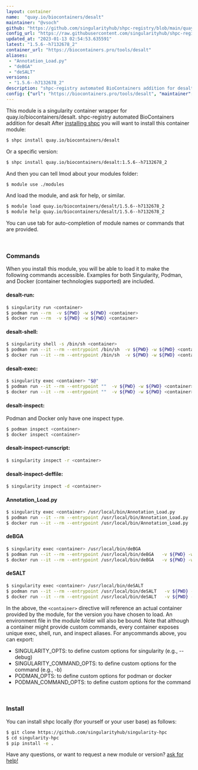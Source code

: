 ```yaml
---
layout: container
name:  "quay.io/biocontainers/desalt"
maintainer: "@vsoch"
github: "https://github.com/singularityhub/shpc-registry/blob/main/quay.io/biocontainers/desalt/container.yaml"
config_url: "https://raw.githubusercontent.com/singularityhub/shpc-registry/main/quay.io/biocontainers/desalt/container.yaml"
updated_at: "2023-01-13 02:54:53.635591"
latest: "1.5.6--h7132678_2"
container_url: "https://biocontainers.pro/tools/desalt"
aliases:
 - "Annotation_Load.py"
 - "deBGA"
 - "deSALT"
versions:
 - "1.5.6--h7132678_2"
description: "shpc-registry automated BioContainers addition for desalt"
config: {"url": "https://biocontainers.pro/tools/desalt", "maintainer": "@vsoch", "description": "shpc-registry automated BioContainers addition for desalt", "latest": {"1.5.6--h7132678_2": "sha256:3cbc60eb1eab0c4a1c57effb5093578593047e296847b147dcbb2250b341c286"}, "tags": {"1.5.6--h7132678_2": "sha256:3cbc60eb1eab0c4a1c57effb5093578593047e296847b147dcbb2250b341c286"}, "docker": "quay.io/biocontainers/desalt", "aliases": {"Annotation_Load.py": "/usr/local/bin/Annotation_Load.py", "deBGA": "/usr/local/bin/deBGA", "deSALT": "/usr/local/bin/deSALT"}}
---
```


This module is a singularity container wrapper for quay.io/biocontainers/desalt.
shpc-registry automated BioContainers addition for desalt
After [installing shpc](#install) you will want to install this container module:


```bash
$ shpc install quay.io/biocontainers/desalt
```

Or a specific version:

```bash
$ shpc install quay.io/biocontainers/desalt:1.5.6--h7132678_2
```

And then you can tell lmod about your modules folder:

```bash
$ module use ./modules
```

And load the module, and ask for help, or similar.

```bash
$ module load quay.io/biocontainers/desalt/1.5.6--h7132678_2
$ module help quay.io/biocontainers/desalt/1.5.6--h7132678_2
```

You can use tab for auto-completion of module names or commands that are provided.

<br>

### Commands

When you install this module, you will be able to load it to make the following commands accessible.
Examples for both Singularity, Podman, and Docker (container technologies supported) are included.

#### desalt-run:

```bash
$ singularity run <container>
$ podman run --rm  -v ${PWD} -w ${PWD} <container>
$ docker run --rm  -v ${PWD} -w ${PWD} <container>
```

#### desalt-shell:

```bash
$ singularity shell -s /bin/sh <container>
$ podman run --it --rm --entrypoint /bin/sh  -v ${PWD} -w ${PWD} <container>
$ docker run --it --rm --entrypoint /bin/sh  -v ${PWD} -w ${PWD} <container>
```

#### desalt-exec:

```bash
$ singularity exec <container> "$@"
$ podman run --it --rm --entrypoint ""  -v ${PWD} -w ${PWD} <container> "$@"
$ docker run --it --rm --entrypoint ""  -v ${PWD} -w ${PWD} <container> "$@"
```

#### desalt-inspect:

Podman and Docker only have one inspect type.

```bash
$ podman inspect <container>
$ docker inspect <container>
```

#### desalt-inspect-runscript:

```bash
$ singularity inspect -r <container>
```

#### desalt-inspect-deffile:

```bash
$ singularity inspect -d <container>
```


#### Annotation_Load.py

```bash
$ singularity exec <container> /usr/local/bin/Annotation_Load.py
$ podman run --it --rm --entrypoint /usr/local/bin/Annotation_Load.py   -v ${PWD} -w ${PWD} <container> -c " $@"
$ docker run --it --rm --entrypoint /usr/local/bin/Annotation_Load.py   -v ${PWD} -w ${PWD} <container> -c " $@"
```


#### deBGA

```bash
$ singularity exec <container> /usr/local/bin/deBGA
$ podman run --it --rm --entrypoint /usr/local/bin/deBGA   -v ${PWD} -w ${PWD} <container> -c " $@"
$ docker run --it --rm --entrypoint /usr/local/bin/deBGA   -v ${PWD} -w ${PWD} <container> -c " $@"
```


#### deSALT

```bash
$ singularity exec <container> /usr/local/bin/deSALT
$ podman run --it --rm --entrypoint /usr/local/bin/deSALT   -v ${PWD} -w ${PWD} <container> -c " $@"
$ docker run --it --rm --entrypoint /usr/local/bin/deSALT   -v ${PWD} -w ${PWD} <container> -c " $@"
```



In the above, the `<container>` directive will reference an actual container provided
by the module, for the version you have chosen to load. An environment file in the
module folder will also be bound. Note that although a container
might provide custom commands, every container exposes unique exec, shell, run, and
inspect aliases. For anycommands above, you can export:

 - SINGULARITY_OPTS: to define custom options for singularity (e.g., --debug)
 - SINGULARITY_COMMAND_OPTS: to define custom options for the command (e.g., -b)
 - PODMAN_OPTS: to define custom options for podman or docker
 - PODMAN_COMMAND_OPTS: to define custom options for the command

<br>

### Install

You can install shpc locally (for yourself or your user base) as follows:

```bash
$ git clone https://github.com/singularityhub/singularity-hpc
$ cd singularity-hpc
$ pip install -e .
```

Have any questions, or want to request a new module or version? [ask for help!](https://github.com/singularityhub/singularity-hpc/issues)
